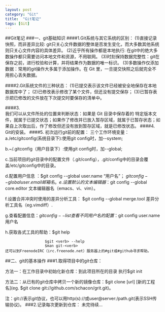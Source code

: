```yaml
---
layout: post
category: "Git"
title:  "Git笔记"
tags: [Git]
---
```

##Git笔记
###一、git基础知识
####1.Git系统与其它系统的区别：
	(1)直接记录快照，而非差异比较: git只关心文件数据的整体是否发生变化，而大多数其他系统则只关心文件内容的具体差异。
	(2)近乎所有操作都是本地执行: 在git中的绝大多数操作都只需要访问本地文件和资源，不用联网。
	(3)时刻保持数据完整性：git在保存之前，进行校验和计算，并将结果作为数据的唯一标识。
	(3)多数操作仅添加数据：常用的git操作大多属于添加操作。在 Git 里，一旦提交快照之后就完全不用担心丢失数据。

####2.Git系统文件的三种状态：
	(1)已提交表示该文件已经被安全地保存在本地数据库中了；
	(2)已修改表示修改了某个文件，但还没有提交保存；
	(3)已暂存表示把已修改的文件放在下次提交时要保存的清单中。

####3.	
我们可以从文件所处的位置来判断状态：如果是 Git 目录中保存着的
特定版本文件，就属于已提交状态；如果作了修改并已放入暂存区域，就属于已暂存状态；如果自上次取出后，作了修改但还没有放到暂存区域，就是已修改状态。
####4.	Git的安装。
####5.	初次运行git前的配置：
三个工作环境变量：
a./etc/gitconfig(系统目录下):使用git config时，加--system;

b.~/.gitconfig（用户目录下）:使用git config时，加--global;

c.当前项目的git目录中的配置文件（.git/config），.git/config中的目录会覆盖/etc/gitconfig中的目录。

d.配置用户信息 ：$git config --global user.name “用户名”；
				 $git config --global user.email 邮箱名。
e.设置默认的文本编辑器：$git config --global core.editor 文本编辑器名（emacs、vi、vim）。

f.设置合并冲突时使用的差异分析工具：
	$git config --global merge.tool 差异分析工具名（eg.vimdiff）.

g.查看配置信息：$git config --list
查看不同用户名的配置：$git config user.name 用户名

h.获取各式工具的帮助：$git help <verb>

					  $git <verb> --help
					  $man git-<verb>
	还可以到FreenodeIRC（irc.freenode.net）服务器上的#git或#github寻求帮助。

##二、git的基本操作
###1.取得项目中的git仓库：

方法一：在工作目录中初始化新仓库：到此项目所在的目录 执行$git init

方法二：从已有的git仓库中拷贝一个新的镜像仓库：$git clone [url] [新的工程名](eg. $git clone git://github.com/schacon/grit.git)。
	
注：git://表示git协议，也可以用http(s)://或user@server:/path.git(表示SSH传输协议)。
###2.记录每次更新到仓库：
	未完待续…

